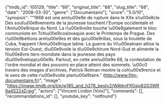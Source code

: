 {"tmdb_id": 105129, "title": "68", "original_title": "68", "slug_title": "68", "date": "2008-03-30", "genre": ["Documentaire"], "score": "5.0/10", "synopsis": "\"1968 est une ann\u00e9e de rupture dans le XXe si\u00e8cle. Des soul\u00e8vements de la jeunesse touchent l'Europe occidentale et l'Am\u00e9rique du Nord. La r\u00e9volte touche \u00e9galement le bloc communiste en Tch\u00e9coslovaquie avec le Printemps de Prague. Des r\u00e9bellions arm\u00e9es et des gu\u00e9rillas, sous la houlette de Cuba, frappent l'Am\u00e9rique latine. La guerre du Vi\u00eatnam attise la tension Est-Ouest, d\u00e9voile la d\u00e9chirure Nord-Sud et alimente la fi\u00e8vre tiers-mondiste dans la jeunesse des pays d\u00e9velopp\u00e9s. Partout, en cette ann\u00e9e 68, la contestation de l'ordre mondial et des pouvoirs en place atteint des sommets. \u00c0 travers des images d'archives, Patrick Rotman montre la coh\u00e9rence et le sens de cette r\u00e9volte plan\u00e9taire.\" (http://www.film-documentaire.fr)", "image": "https://image.tmdb.org/t/p/w185_and_h278_bestv2/WAtknFlfGsjx82G3WR8a4S22xD.jpg", "actors": ["Vincent Lindon (Voix)"], "comments": [], "recommandations_id": [], "youtube_key": "notfound"}
